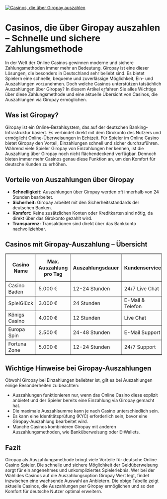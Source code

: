 [![Casinos, die über Giropay auszahlen](https://123-caf.pages.dev/gitsignup.png)](https://vrmoo.ru/Bt82HjjY)

<h1>Casinos, die über Giropay auszahlen – Schnelle und sichere Zahlungsmethode</h1>  <p>In der Welt der Online Casinos gewinnen moderne und sichere Zahlungsmethoden immer mehr an Bedeutung. Giropay ist eine dieser Lösungen, die besonders in Deutschland sehr beliebt sind. Es bietet Spielern eine schnelle, bequeme und zuverlässige Möglichkeit, Ein- und Auszahlungen vorzunehmen. Doch welche Casinos unterstützen tatsächlich Auszahlungen über Giropay? In diesem Artikel erfahren Sie alles Wichtige über diese Zahlungsmethode und eine aktuelle Übersicht von Casinos, die Auszahlungen via Giropay ermöglichen.</p>  <h2>Was ist Giropay?</h2>  <p>Giropay ist ein Online-Bezahlsystem, das auf der deutschen Banking-Infrastruktur basiert. Es verbindet direkt mit dem Girokonto des Nutzers und ermöglicht Online-Überweisungen in Echtzeit. Für Spieler im Online Casino bietet Giropay den Vorteil, Einzahlungen schnell und sicher durchzuführen. Während viele Spieler Giropay von Einzahlungen her kennen, ist die Auszahlung über Giropay noch nicht flächendeckend verfügbar. Dennoch bieten immer mehr Casinos genau diese Funktion an, um den Komfort für deutsche Kunden zu erhöhen.</p>  <h2>Vorteile von Auszahlungen über Giropay</h2>  <ul>   <li><strong>Schnelligkeit:</strong> Auszahlungen über Giropay werden oft innerhalb von 24 Stunden bearbeitet.</li>   <li><strong>Sicherheit:</strong> Giropay arbeitet mit den Sicherheitsstandards der deutschen Banken.</li>   <li><strong>Komfort:</strong> Keine zusätzlichen Konten oder Kreditkarten sind nötig, da direkt über das Girokonto gezahlt wird.</li>   <li><strong>Transparenz:</strong> Transaktionen sind direkt über das Bankkonto nachvollziehbar.</li> </ul>  <h2>Casinos mit Giropay-Auszahlung – Übersicht</h2>  <table border="1" cellpadding="8" cellspacing="0">   <thead>     <tr>       <th>Casino Name</th>       <th>Max. Auszahlung pro Tag</th>       <th>Auszahlungsdauer</th>       <th>Kundenservice</th>       <th>Giropay-Auszahlung verfügbar seit</th>     </tr>   </thead>   <tbody>     <tr>       <td>Casino Baden</td>       <td>5.000 €</td>       <td>12-24 Stunden</td>       <td>24/7 Live Chat</td>       <td>2022</td>     </tr>     <tr>       <td>SpielGlück</td>       <td>3.000 €</td>       <td>24 Stunden</td>       <td>E-Mail & Telefon</td>       <td>2023</td>     </tr>     <tr>       <td>Königs Casino</td>       <td>4.000 €</td>       <td>12 Stunden</td>       <td>Live Chat</td>       <td>2021</td>     </tr>     <tr>       <td>Europa Spin</td>       <td>2.500 €</td>       <td>24-48 Stunden</td>       <td>E-Mail Support</td>       <td>2023</td>     </tr>     <tr>       <td>Fortuna Zone</td>       <td>5.000 €</td>       <td>12-24 Stunden</td>       <td>24/7 Support</td>       <td>2022</td>     </tr>   </tbody> </table>  <h2>Wichtige Hinweise bei Giropay-Auszahlungen</h2>  <p>Obwohl Giropay bei Einzahlungen beliebter ist, gilt es bei Auszahlungen einige Besonderheiten zu beachten:</p>  <ul>   <li>Auszahlungen funktionieren nur, wenn das Online Casino diese explizit anbietet und der Spieler bereits eine Einzahlung via Giropay gemacht hat.</li>   <li>Die maximale Auszahlsumme kann je nach Casino unterschiedlich sein.</li>   <li>Es kann eine Identitätsprüfung (KYC) erforderlich sein, bevor eine Giropay-Auszahlung bearbeitet wird.</li>   <li>Manche Casinos kombinieren Giropay mit anderen Auszahlungsmethoden, wie Banküberweisung oder E-Wallets.</li> </ul>  <h2>Fazit</h2>  <p>Giropay als Auszahlungsmethode bringt viele Vorteile für deutsche Online Casino Spieler. Die schnelle und sichere Möglichkeit der Geldüberweisung sorgt für ein angenehmes und unkompliziertes Spielerlebnis. Wer bei der Wahl des Casinos auf die Auszahlungsoption Giropay Wert legt, findet inzwischen eine wachsende Auswahl an Anbietern. Die obige Tabelle zeigt aktuelle Casinos, die Auszahlungen per Giropay ermöglichen und so den Komfort für deutsche Nutzer optimal erweitern.</p>